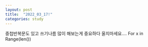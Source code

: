 ```yaml
---
layout: post
title:  "2022_03_17!"
categories: study
---
```

중첩반복문도 있고 
쓰기나름
많이 해보는게 중요하다
울지마세요….
For x in Range(len())